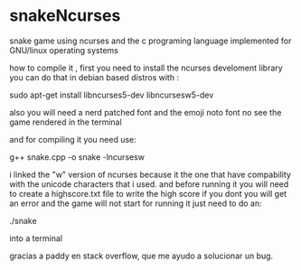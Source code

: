 # snakeNcurses
snake game using ncurses and the c programing language implemented for GNU/linux operating systems

how to compile it ,
first you need to install the ncurses develoment library you can do that in debian based distros with :

sudo apt-get install libncurses5-dev libncursesw5-dev

also you will need a nerd patched font and the emoji noto font no see the game rendered in the terminal

and for compiling it you need use:

g++ snake.cpp -o snake -lncursesw

i linked the "w" version of ncurses because it the one that have compability with the unicode characters that i used.
and before running it you will need to create a highscore.txt file to write the high score if you dont you will get an error and the game will not start
for running it just need to do an:

./snake 

into a terminal

gracias  a paddy en stack overflow, que me ayudo a solucionar un bug.
